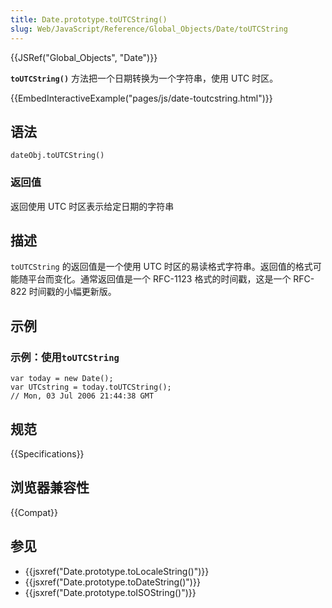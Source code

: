 ```yaml
---
title: Date.prototype.toUTCString()
slug: Web/JavaScript/Reference/Global_Objects/Date/toUTCString
---
```


{{JSRef("Global_Objects", "Date")}}

**`toUTCString()`** 方法把一个日期转换为一个字符串，使用 UTC 时区。

{{EmbedInteractiveExample("pages/js/date-toutcstring.html")}}

## 语法

```plain
dateObj.toUTCString()
```

### 返回值

返回使用 UTC 时区表示给定日期的字符串

## 描述

`toUTCString` 的返回值是一个使用 UTC 时区的易读格式字符串。返回值的格式可能随平台而变化。通常返回值是一个 RFC-1123 格式的时间戳，这是一个 RFC-822 时间戳的小幅更新版。

## 示例

### 示例：使用`toUTCString`

```plain
var today = new Date();
var UTCstring = today.toUTCString();
// Mon, 03 Jul 2006 21:44:38 GMT
```

## 规范

{{Specifications}}

## 浏览器兼容性

{{Compat}}

## 参见

- {{jsxref("Date.prototype.toLocaleString()")}}
- {{jsxref("Date.prototype.toDateString()")}}
- {{jsxref("Date.prototype.toISOString()")}}
